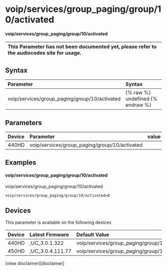 ﻿---
description: voip/services/group_paging/group/10/activated
search:
    keywords: ['voip','services','group_paging','group','10','activated']
---

# voip/services/group_paging/group/10/activated

#### voip/services/group_paging/group/10/activated


| This Parameter has not been documented yet, please refer to the audiocodes site for usage.  |
| :--- |

## Syntax
| Parameter | Syntax |
| :--- | :--- |
|voip/services/group_paging/group/10/activated | {% raw %} undefined {% endraw %} |

## Parameters
|Device|Parameter|value|Description|
|:---|:---|:---|:---|
| 440HD | voip/services/group_paging/group/10/activated |  |  |

## Examples
#### voip/services/group_paging/group/10/activated

voip/services/group_paging/group/10/activated

```
voip/services/group_paging/group/10/activated=0
```

## Devices
This parameter is available on the following devices

| Device | Latest Firmware | Default Value |
|:---|:---|:---|
| 440HD | ;UC_3.0.1.322 | voip/services/group_paging/group/10/activated=0 
| 450HD | ;UC_3.0.4.111.77 | voip/services/group_paging/group/10/activated=0 

(view disclaimer)[disclaimer]
